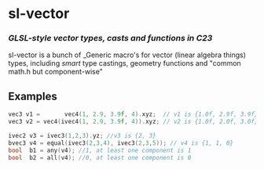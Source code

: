 # sl-vector
### _GLSL-style vector types, casts and functions in C23_ 

sl-vector is a bunch of _Generic macro's for vector (linear algebra things) types, including _smart_ type castings, geometry functions and "common math.h but component-wise"

## Examples
```C
vec3 v1 =       vec4(1, 2.9, 3.9f, 4).xyz;  // v1 is {1.0f, 2.9f, 3.9f}
vec3 v2 = vec4(ivec4(1, 2.9, 3.9f, 4)).xyz; // v2 is {1.0f, 2.0f, 3.0f} because of to-int intermediate casting

ivec2 v3 = ivec3(1,2,3).yz; //v3 is {2, 3}
bvec3 v4 = equal(ivec3(2,3,4), ivec3(2,3,5)); // v4 is {1, 1, 0}
bool  b1 = any(v4); //1, at least one component is 1
bool  b2 = all(v4); //0, at least one component is 0
```
